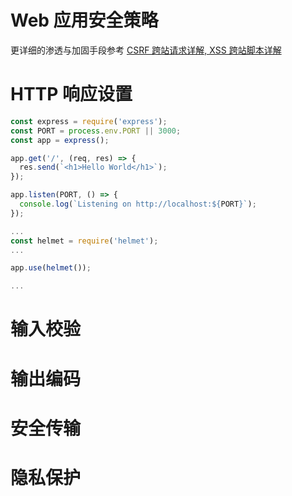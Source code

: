 # Web 应用安全策略

更详细的渗透与加固手段参考 [CSRF 跨站请求详解, XSS 跨站脚本详解](../README.md)

# HTTP 响应设置

```js
const express = require('express');
const PORT = process.env.PORT || 3000;
const app = express();

app.get('/', (req, res) => {
  res.send(`<h1>Hello World</h1>`);
});

app.listen(PORT, () => {
  console.log(`Listening on http://localhost:${PORT}`);
});
```

```js
...
const helmet = require('helmet');
...

app.use(helmet());

...
```

# 输入校验

# 输出编码

# 安全传输

# 隐私保护
